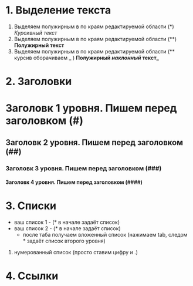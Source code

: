 # 1. Выделение текста

1. Выделяем полужирным в по краям редактируемой области (*) *Курсивный текст*
2. Выделяем полужирным в по краям редактируемой области (**) **Полужирный текст**
3. Выделяем полужирным в по краям редактируемой области (** курсив оборачиваем _ ) **Полужирный _наклонный_ текст_**

# 2. Заголовки

# Заголовк 1 уровня. Пишем перед заголовком (#) 
## Заголовк 2 уровня. Пишем перед заголовком (##)
### Заголовк 3 уровня. Пишем перед заголовком (###)
#### Заголовк 4 уровня. Пишем перед заголовком (####)

# 3. Списки

* ваш список 1 - (* в начале задаёт список)
* ваш список 2 - (* в начале задаёт список)
    * после таба получаем вложенный список (нажимаем tab, следом * задаёт список второго уровня)

1. нумерованный список (просто ставим цифру и .)

# 4. Ссылки

